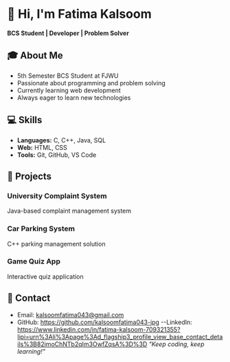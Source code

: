 # 👋 Hi, I'm Fatima Kalsoom

**BCS Student | Developer | Problem Solver**

## 🎓 About Me
- 5th Semester BCS Student at FJWU
- Passionate about programming and problem solving
- Currently learning web development
- Always eager to learn new technologies

## 💻 Skills
- **Languages:** C, C++, Java, SQL
- **Web:** HTML, CSS
- **Tools:** Git, GitHub, VS Code

## 🚀 Projects
### University Complaint System
Java-based complaint management system

### Car Parking System  
C++ parking management solution

### Game Quiz App
Interactive quiz application

## 📧 Contact
- Email: kalsoomfatima043@gmail.com
- GitHub: https://github.com/kalsoomfatima043-jpg
--LinkedIn: https://www.linkedin.com/in/fatima-kalsoom-709321355?lipi=urn%3Ali%3Apage%3Ad_flagship3_profile_view_base_contact_details%3B82imoChNTb2qIm3OwfZqsA%3D%3D
*"Keep coding, keep learning!"*
